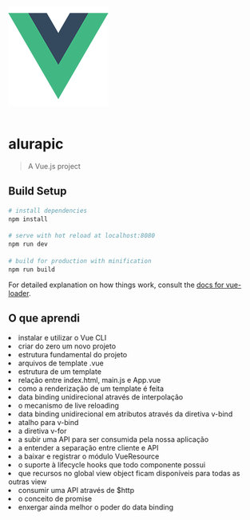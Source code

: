 <img src="https://github.com/marcospatton/Vue.js-parte-1-construindo-Single-Page-Applications/blob/main/src/assets/logo.png"></a>
<br><br>

# alurapic

> A Vue.js project

## Build Setup

``` bash
# install dependencies
npm install

# serve with hot reload at localhost:8080
npm run dev

# build for production with minification
npm run build
```

For detailed explanation on how things work, consult the [docs for vue-loader](http://vuejs.github.io/vue-loader).

<h2>O que aprendi</h2>

<li>instalar e utilizar o Vue CLI
<li>criar do zero um novo projeto
<li>estrutura fundamental do projeto
<li>arquivos de template .vue
<li>estrutura de um template
<li>relação entre index.html, main.js e App.vue
<li>como a renderização de um template é feita
<li>data binding unidirecional através de interpolação
<li>o mecanismo de live reloading
<li>data binding unidirecional em atributos através da diretiva v-bind
<li>atalho para v-bind
<li>a diretiva v-for
<li>a subir uma API para ser consumida pela nossa aplicação
<li>a entender a separação entre cliente e API
<li>a baixar e registrar o módulo VueResource
<li>o suporte à lifecycle hooks que todo componente possui
<li>que recursos no global view object ficam disponíveis para todas as outras view
<li>consumir uma API através de $http
<li>o conceito de promise
<li>enxergar ainda melhor o poder do data binding
